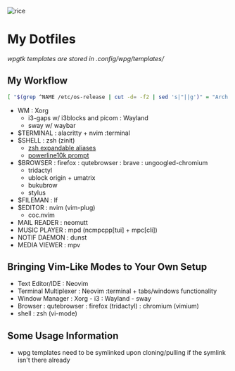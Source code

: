 ![rice](pic/rice.png)

# My Dotfiles

*wpgtk templates are stored in .config/wpg/templates/*

## My Workflow
```sh 
[ "$(grep ^NAME /etc/os-release | cut -d= -f2 | sed 's|"||g')" = "Arch Linux" ]
```
* WM
: Xorg
    - i3-gaps w/ i3blocks and picom
: Wayland
    - sway w/ waybar
* $TERMINAL
: alacritty + nvim :terminal
* $SHELL
: zsh (zinit)
    - [zsh expandable aliases](.zshal)
    - [powerline10k prompt](.p10k.zsh)
* $BROWSER
: firefox
: qutebrowser
: brave
: ungoogled-chromium
    - tridactyl
    - ublock origin + umatrix
    - bukubrow
    - stylus
* $FILEMAN
: lf
* $EDITOR
: nvim (vim-plug)
    - coc.nvim
* MAIL READER
: neomutt
* MUSIC PLAYER
: mpd (ncmpcpp[tui] + mpc[cli])
* NOTIF DAEMON
: dunst
* MEDIA VIEWER
: mpv

## Bringing Vim-Like Modes to Your Own Setup
* Text Editor/IDE
: Neovim
* Terminal Multiplexer
: Neovim :terminal + tabs/windows functionality
* Window Manager
: Xorg - i3
: Wayland - sway
* Browser
: qutebrowser
: firefox (tridactyl)
: chromium (vimium)
* shell
: zsh (vi-mode)

## Some Usage Information
- wpg templates need to be symlinked upon cloning/pulling if the symlink isn't there already
